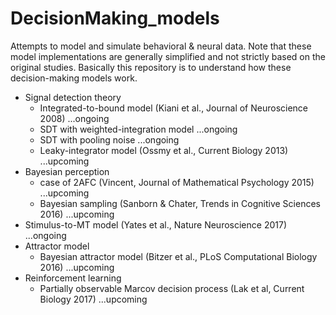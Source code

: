 # DecisionMaking_models
Attempts to model and simulate behavioral & neural data. Note that these model implementations are generally simplified and not strictly based on the original studies. Basically this repository is to understand how these decision-making models work.

- Signal detection theory
  - Integrated-to-bound model (Kiani et al., Journal of Neuroscience 2008) ...ongoing
  - SDT with weighted-integration model ...ongoing
  - SDT with pooling noise ...ongoing
  - Leaky-integrator model (Ossmy et al., Current Biology 2013) ...upcoming
- Bayesian perception
  - case of 2AFC (Vincent, Journal of Mathematical Psychology 2015) ...upcoming
  - Bayesian sampling (Sanborn & Chater, Trends in Cognitive Sciences 2016) ...upcoming
- Stimulus-to-MT model (Yates et al., Nature Neuroscience 2017) ...ongoing
- Attractor model
  - Bayesian attractor model (Bitzer et al., PLoS Computational Biology 2016) ...upcoming
- Reinforcement learning
  - Partially observable Marcov decision process (Lak et al, Current Biology 2017) ...upcoming
